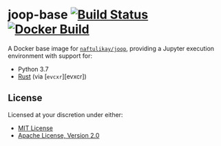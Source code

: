# joop-base [![Build Status][travis.svg]][travis] [![Docker Build][docker.svg]][docker]

A Docker base image for [`naftulikay/joop`][joop], providing a Jupyter execution environment with support for:

 - Python 3.7
 - [Rust][rust] (via [`evcxr`][evxcr])

## License

Licensed at your discretion under either:

 - [MIT License](./LICENSE-MIT)
 - [Apache License, Version 2.0](./LICENSE-APACHE)

 [docker]: https://hub.docker.com/r/naftulikay/joop-base/
 [docker.svg]: https://img.shields.io/docker/build/naftulikay/joop-base.svg
 [evcxr]: https://github.com/google/evcxr
 [joop]: https://github.com/naftulikay/joop
 [rust]: https://rust-lang.org
 [travis]: https://travis-ci.org/naftulikay/joop-base
 [travis.svg]: https://travis-ci.org/naftulikay/joop-base.svg?branch=master
